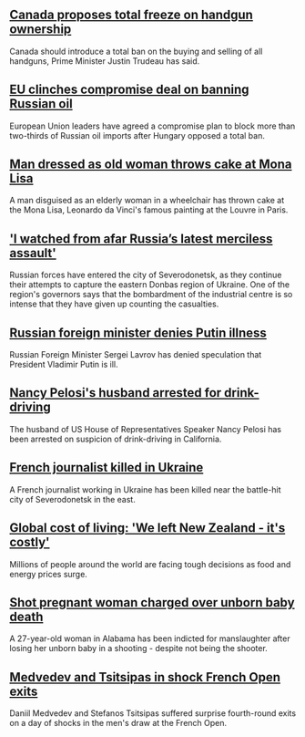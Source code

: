 ## [Canada proposes total freeze on handgun ownership](https://www.bbc.com/news/world-us-canada-61641543)
Canada should introduce a total ban on the buying and selling of all handguns, Prime Minister Justin Trudeau has said.
## [EU clinches compromise deal on banning Russian oil](https://www.bbc.com/news/world-europe-61638860)
European Union leaders have agreed a compromise plan to block more than two-thirds of Russian oil imports after Hungary opposed a total ban. 
## [Man dressed as old woman throws cake at Mona Lisa](https://www.bbc.com/news/entertainment-arts-61635822)
A man disguised as an elderly woman in a wheelchair has thrown cake at the Mona Lisa, Leonardo da Vinci's famous painting at the Louvre in Paris.
## ['I watched from afar Russia’s latest merciless assault'](https://www.bbc.com/news/world-europe-61634050)
Russian forces have entered the city of Severodonetsk, as they continue their attempts to capture the eastern Donbas region of Ukraine. One of the region's governors says that the bombardment of the industrial centre is so intense that they have given up counting the casualties.
## [Russian foreign minister denies Putin illness](https://www.bbc.com/news/world-europe-61628473)
Russian Foreign Minister Sergei Lavrov has denied speculation that President Vladimir Putin is ill. 
## [Nancy Pelosi's husband arrested for drink-driving](https://www.bbc.com/news/world-us-canada-61631499)
The husband of US House of Representatives Speaker Nancy Pelosi has been arrested on suspicion of drink-driving in California.
## [French journalist killed in Ukraine](https://www.bbc.com/news/world-europe-61638049)
A French journalist working in Ukraine has been killed near the battle-hit city of Severodonetsk in the east.
## [Global cost of living: 'We left New Zealand - it's costly'](https://www.bbc.com/news/world-61584608)
Millions of people around the world are facing tough decisions as food and energy prices surge.
## [Shot pregnant woman charged over unborn baby death](https://www.bbc.com/news/world-us-canada-48789836)
A 27-year-old woman in Alabama has been indicted for manslaughter after losing her unborn baby in a shooting - despite not being the shooter.
## [Medvedev and Tsitsipas in shock French Open exits](https://www.bbc.com/sport/tennis/61636645)
Daniil Medvedev and Stefanos Tsitsipas suffered surprise fourth-round exits on a day of shocks in the men's draw at the French Open.
